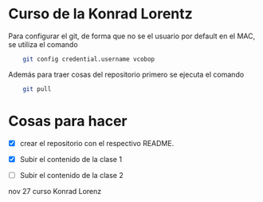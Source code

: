 Curso de la Konrad Lorentz
==========================

Para configurar el git, de forma que no se el usuario por default en el MAC, se utiliza el comando

```bash
	git config credential.username vcobop

```

Además para traer cosas del repositorio primero se ejecuta el comando
```bash
	git pull
```
Cosas para hacer
================
- [x] crear el repositorio con el respectivo README.

- [x] Subir el contenido de la clase 1

- [ ] Subir el contenido de la clase 2

nov 27 
curso Konrad Lorenz

